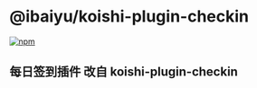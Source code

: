 # @ibaiyu/koishi-plugin-checkin

[![npm](https://img.shields.io/npm/v/@ibaiyu/koishi-plugin-checkin?style=flat-square)](https://www.npmjs.com/package/@ibaiyu/koishi-plugin-checkin)

## 每日签到插件 改自 koishi-plugin-checkin
